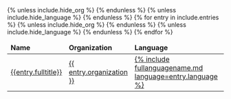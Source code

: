 <table>
    <thead>
        <tr>
            <td><b>Name</b></td>
            {% unless include.hide_org %}
            <td><b>Organization</b></td>
            {% endunless %}
            {% unless include.hide_language %}
            <td><b>Language</b></td>
            {% endunless %}
            <td><b>Date</b></td>
            <td><b>Watermark</b></td>
        </tr>
    </thead>
    {% for entry in include.entries %}
    <tr>
        <td><a href="{{entry.url}}">{{entry.fulltitle}}</a></td>
        {% unless include.hide_org %}
        <td><a title="{% include fullorgname.md language=entry.organization %}" href="/categories/org/{{ entry.organization }}">{{ entry.organization }}</a></td>
        {% endunless %}
        {% unless include.hide_language %}
        <td><a href="/categories/language/{{ entry.language }}">{% include fullanguagename.md language=entry.language %}</a></td>
        {% endunless %}
        <td>{{ entry.usagedate }}</td>
        <td>{{ entry.watermark }}</td>
    </tr>
    {% endfor %}
</table>